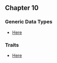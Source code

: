 ## Chapter 10

### Generic Data Types

- [Here](./README_generics.md)

### Traits

- [Here](./README_traits.md)
